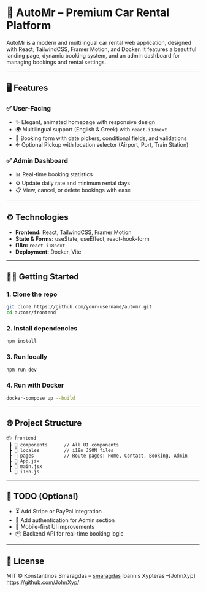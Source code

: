 # 🚗 AutoMr – Premium Car Rental Platform

AutoMr is a modern and multilingual car rental web application, designed with React, TailwindCSS, Framer Motion, and Docker. It features a beautiful landing page, dynamic booking system, and an admin dashboard for managing bookings and rental settings.

---

## 🖥️ Features

### ✅ User-Facing
- ✨ Elegant, animated homepage with responsive design
- 🌍 Multilingual support (English & Greek) with `react-i18next`
- 📅 Booking form with date pickers, conditional fields, and validations
- ✈ Optional Pickup with location selector (Airport, Port, Train Station)

### ✅ Admin Dashboard
- 📊 Real-time booking statistics
- ⚙ Update daily rate and minimum rental days
- 📋 View, cancel, or delete bookings with ease

---

## ⚙️ Technologies

- **Frontend:** React, TailwindCSS, Framer Motion
- **State & Forms:** useState, useEffect, react-hook-form
- **i18n:** `react-i18next`
- **Deployment:** Docker, Vite

---

## 🧑‍💻 Getting Started

### 1. Clone the repo

```bash
git clone https://github.com/your-username/automr.git
cd automr/frontend
```

### 2. Install dependencies

```bash
npm install
```

### 3. Run locally

```bash
npm run dev
```

### 4. Run with Docker

```bash
docker-compose up --build
```

---

## 🌐 Project Structure

```
📦 frontend
 ┣ 📁 components      // All UI components
 ┣ 📁 locales         // i18n JSON files
 ┣ 📁 pages           // Route pages: Home, Contact, Booking, Admin
 ┣ 📜 App.jsx
 ┣ 📜 main.jsx
 ┗ 📜 i18n.js
```

---

## 📝 TODO (Optional)
- ⏳ Add Stripe or PayPal integration
- 🔐 Add authentication for Admin section
- 📱 Mobile-first UI improvements
- 📦 Backend API for real-time booking logic

---

## 📃 License

MIT © 
Konstantinos Smaragdas – [smaragdas](https://github.com/smaragdas/)
Ioannis Xypteras –[JohnXyp] https://github.com/JohnXyp/